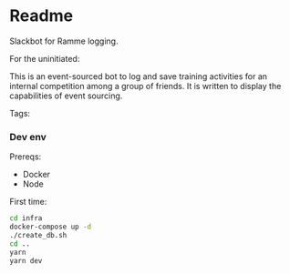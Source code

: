 # Readme

Slackbot for Ramme logging.

For the uninitiated:

This is an event-sourced bot to log and save training activities for an internal competition among a group of friends. It is written to display the capabilities of event sourcing.

Tags:

### Dev env

Prereqs:

  + Docker
  + Node

First time:

``` sh
cd infra
docker-compose up -d
./create_db.sh
cd ..
yarn
yarn dev
```

